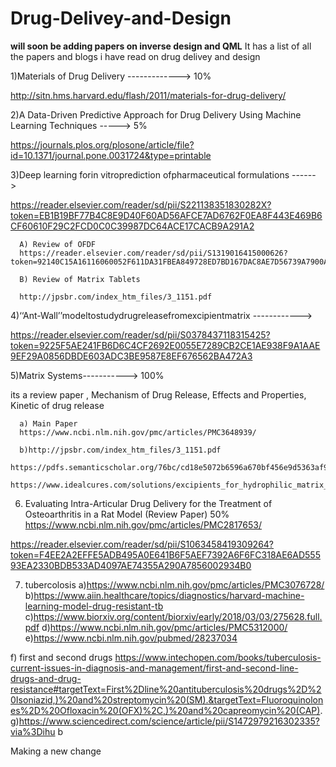 # Drug-Delivey-and-Design
**will soon be adding papers on inverse design and QML**
It has a list of all the papers and blogs i have read on drug delivey and design

1)Materials of Drug Delivery ------------->   10%

http://sitn.hms.harvard.edu/flash/2011/materials-for-drug-delivery/   


2)A Data-Driven Predictive Approach for Drug Delivery Using Machine Learning Techniques -----> 5%

https://journals.plos.org/plosone/article/file?id=10.1371/journal.pone.0031724&type=printable

3)Deep learning forin vitroprediction ofpharmaceutical formulations ------>  

https://reader.elsevier.com/reader/sd/pii/S221138351830282X?token=EB1B19BF77B4C8E9D40F60AD56AFCE7AD6762F0EA8F443E469B6CF60610F29C2FCD0C0C39987DC64ACE17CACB9A291A2


      A) Review of OFDF
      https://reader.elsevier.com/reader/sd/pii/S1319016415000626?token=92140C15A16116060052F611DA31FBEA849728ED7BD167DAC8AE7D56739A7900AA5AF8951452099EFE10A168FA6FE33A
      
      B) Review of Matrix Tablets
      
      http://jpsbr.com/index_htm_files/3_1151.pdf

4)‘‘Ant-Wall’’modeltostudydrugreleasefromexcipientmatrix ------------>

https://reader.elsevier.com/reader/sd/pii/S0378437118315425?token=9225F5AE241FB6D6C4CF2692E0055E7289CB2CE1AE938F9A1AAE9EF29A0856DBDE603ADC3BE9587E8EF676562BA472A3


5)Matrix Systems-----------> 100%


its a review paper , Mechanism of Drug Release, Effects and Properties, Kinetic of drug release

      a) Main Paper
      https://www.ncbi.nlm.nih.gov/pmc/articles/PMC3648939/

      b)http://jpsbr.com/index_htm_files/3_1151.pdf
        https://pdfs.semanticscholar.org/76bc/cd18e5072b6596a670bf456e9d5363af9fab.pdf
        https://www.idealcures.com/solutions/excipients_for_hydrophilic_matrix_tablets

6) Evaluating Intra-Articular Drug Delivery for the Treatment of Osteoarthritis in a Rat Model (Review Paper) 50%
https://www.ncbi.nlm.nih.gov/pmc/articles/PMC2817653/

https://reader.elsevier.com/reader/sd/pii/S1063458419309264?token=F4EE2A2EFFE5ADB495A0E641B6F5AEF7392A6F6FC318AE6AD55593EA2330BDB533AD4097AE74355A290A7856002934B0

7) tubercolosis
a)https://www.ncbi.nlm.nih.gov/pmc/articles/PMC3076728/
b)https://www.aiin.healthcare/topics/diagnostics/harvard-machine-learning-model-drug-resistant-tb
c)https://www.biorxiv.org/content/biorxiv/early/2018/03/03/275628.full.pdf
d)https://www.ncbi.nlm.nih.gov/pmc/articles/PMC5312000/
e)https://www.ncbi.nlm.nih.gov/pubmed/28237034

f) first and second drugs
https://www.intechopen.com/books/tuberculosis-current-issues-in-diagnosis-and-management/first-and-second-line-drugs-and-drug-resistance#targetText=First%2Dline%20antituberculosis%20drugs%2D%20Isoniazid,)%20and%20streptomycin%20(SM).&targetText=Fluoroquinolones%2D%20Ofloxacin%20(OFX)%2C,)%20and%20capreomycin%20(CAP).
g)https://www.sciencedirect.com/science/article/pii/S1472979216302335?via%3Dihu
b



Making a new change
